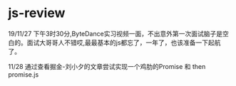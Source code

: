 # js-review
19/11/27 下午3时30分,ByteDance实习视频一面，不出意外第一次面试脑子是空白的。面试大哥哥人不错哎,最最基本的js都忘了，一年了，也该准备一下起航了。

11/28 通过查看掘金-刘小夕的文章尝试实现一个鸡肋的Promise 和 then
promise.js
